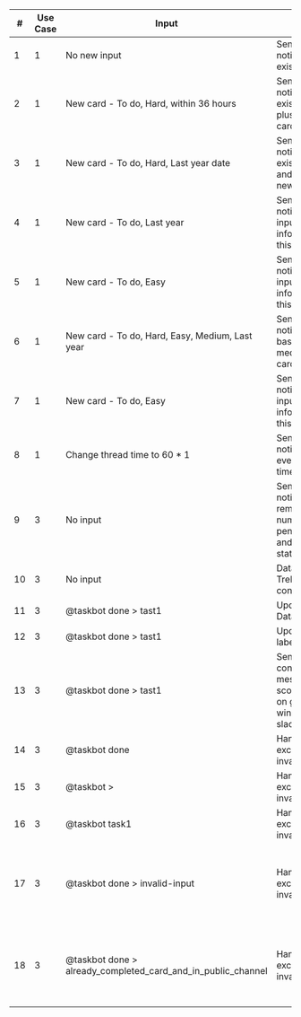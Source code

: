 
| #  | Use Case | Input  | Output | Expected Output  | Result |
| ------------- | ------------- | ------------- | ------------- | ------------- | ------------- |
| 1 | 1 |No new input | Send email notifications on existing data  |Send email notifications on existing data | Pass  |
| 2 | 1 |New card - To do, Hard, within 36 hours | Send email notifications on existing data plus the new card |Send email notifications on existing data plus the new card | Pass  |
| 3 | 1 |New card - To do, Hard, Last year date | Send email notifications on existing data and not the new card |Send email notifications on existing data and not the new card| Pass  |
| 4 | 1 |New card - To do, Last year  | Send email notifications to input information for this card  |Send email notifications  to input information for this card | Pass  |
| 5 | 1 |New card - To do, Easy  | Send email notifications to input information for this card  |Send email notifications  to input information for this card | Pass  |
| 6 | 1 |New card - To do, Hard, Easy, Medium, Last year  | Send email notifications based on label medium  for this card |Send email notifications  based on label medium for this card | Pass  |
| 7 | 1 |New card - To do, Easy  | Send email notifications to input information for this card  |Send email notifications  to input information for this card | Pass  |
| 8 | 1 |Change thread time to 60 * 1  | Send email notifications every 60 * 1 time unit  |Send email notifications  every 60 * 1 time unit | Pass  |
| 9 | 3 |No input  | Send slack notification reminding the number of pending tasks and ask for status  |Send slack notification reminding the number of pending tasks and ask for status | Pass  |
| 10 | 3 |No input  | Database, Trello, Slack connected  |Database, Trello, Slack connected | Pass  |
| 11 | 3 |@taskbot done > tast1  | Update Database  |Update Database | Pass  |
| 12 | 3 |@taskbot done > tast1  | Update Trello label |Update Trello label | Pass  |
| 13 | 3 |@taskbot done > tast1  | Send congratulations message plus scores earned on general window in slack |Send congratulations message plus scores earned on general window in slack | Pass  |
| 14 | 3 |@taskbot done  | Handle the exception of invalid input |Handle the exception of invalid input | Pass  |
| 15 | 3 |@taskbot >  | Handle the exception of invalid input |Handle the exception of invalid input | Pass  |
| 16 | 3 |@taskbot task1  | Handle the exception of invalid input |Handle the exception of invalid input | Pass  |
| 17 | 3 |@taskbot done > invalid-input | Handle the exception of invalid input |Does not handle the exception of invalid input and waits for next thread execution| Fail  |
| 18 | 3 |@taskbot done > already_completed_card_and_in_public_channel | Handle the exception of invalid input |Does not handle the exception of invalid input and gives runtime error and crashes| Fail  |



































































